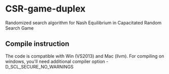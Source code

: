 # CSR-game-duplex
Randomized search algorithm for Nash Equilibrium in Capacitated Random Search Game

## Compile instruction
The code is compatible with Win (VS2013) and Mac (llvm). For compiling on windows, you'll need additional compiler option -D_SCL_SECURE_NO_WARNINGS 
